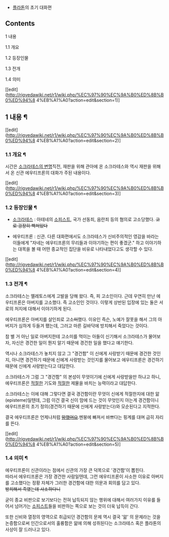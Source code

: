 * [플라톤](%ED%94%8C%EB%9D%BC%ED%86%A4.md)의 초기 대화편

## Contents

    

1 내용

    

1.1 개요

1.2 등장인물

1.3 전개

1.4 의미

[[edit](http://rigvedawiki.net/r1/wiki.php/%EC%97%90%EC%9A%B0%ED%8B%B0%ED%94%8
4%EB%A1%A0?action=edit&section=1)]

## 1 내용 ¶

  

[[edit](http://rigvedawiki.net/r1/wiki.php/%EC%97%90%EC%9A%B0%ED%8B%B0%ED%94%8
4%EB%A1%A0?action=edit&section=2)]

### 1.1 개요 ¶

  

시간은 [소크라테스의 변명](%EC%86%8C%ED%81%AC%EB%9D%BC%ED%85%8C%EC%8A%A4%EC%9D%98%20%EB%B3%80%EB%AA%85.md)직전, 재판을 위해 관아에 온 소크라테스와 역시 재판을 위해서 온 신관 에우티프론의 대화가 주된
내용이다.

[[edit](http://rigvedawiki.net/r1/wiki.php/%EC%97%90%EC%9A%B0%ED%8B%B0%ED%94%8
4%EB%A1%A0?action=edit&section=3)]

### 1.2 등장인물 ¶

  

* [소크라테스](%EC%86%8C%ED%81%AC%EB%9D%BC%ED%85%8C%EC%8A%A4.md) : 아테네의 [소피스트](%EC%86%8C%ED%94%BC%EC%8A%A4%ED%8A%B8.md), 국가 선동죄, 음란죄 등의 혐의로 고소당했다. <del>고로 굉장히 빡쳐있다</del>

  

* 에우티프론 : 신관. 다른 대화편에서도 소크라테스가 신비주의적인 영감을 바라는 이들에게 "자네는 에우티프론의 무리들과 이야기하는 편이 좋겠군." 하고 이야기하는 대목을 볼 때 어떤 종교적인 집단을 비유로 나타내었다고도 생각할 수 있다.

[[edit](http://rigvedawiki.net/r1/wiki.php/%EC%97%90%EC%9A%B0%ED%8B%B0%ED%94%8
4%EB%A1%A0?action=edit&section=4)]

### 1.3 전개 ¶

  

소크라테스는 멜레토스에게 고발을 당해 왔다. 즉, 피 고소인이다. 근데 우연히 만난 에우티프론은 아버지를 고소했다. 즉 고소인인 것이다.
이렇게 상반된 입장에 있는 둘은 서로의 처지에 대해서 이야기하게 된다.

  

에우티프론은 아버지를 살인죄로 고소<del>미</del>했다. 이유인 즉슨, 노예가 잘못을 해서 그의 아버지가 심하게 두들겨 팼는데, 그러고
마른 길바닥에 방치해서 죽었다는 것이다.

  

참 별 거 아닌 일로 아버지한테 고소미를 먹이는 아들이 신기해서 소크라테스가 물어보자, 자신은 경건한 일이 뭔지 알기 때문에 경건한 일을
했다고 얘기한다.

  

역시나 소크라테스가 놓치지 않고 그 "경건함" 이 신에게 사랑받기 때문에 경건한 것인지, 아니면 경건하기 때문에 신에게 사랑받는 것인지를
물어보고 에우티프론은 경건하기 때문에 신에게 사랑받는다고 대답한다.

  

소크라테스가 그럼 그 "경건함" 의 본성이 무엇이기에 신에게 사랑받을만 하냐고 하니, 에우티프론은
[적절한](%EC%A0%81%EC%A0%88%ED%95%9C.md) 기도와
[적절한](%EC%A0%81%EC%A0%88%ED%95%9C.md) 제물을 바치는 능력이라고 대답한다.

  

소크라테스는 이에 대해 그렇다면 결국 경건함이란 무엇이 신에게 적절한지에 대한 앎(episteme)일텐데, 그럼 이건 결국 신이 맘에 드는
것이 무엇인지 아는게 경건함이니 에우티프론의 초기 정의(경건하기 때문에 신에게 사랑받는다)와 모순된다고 지적한다.

  

결국 에우티프론은 언제나처럼
<del>[망했어요](%EB%A7%9D%ED%96%88%EC%96%B4%EC%9A%94.md)</del>.멘붕에 빠져서 바쁘다는 핑계를
대며 급히 자리를 뜬다.

[[edit](http://rigvedawiki.net/r1/wiki.php/%EC%97%90%EC%9A%B0%ED%8B%B0%ED%94%8
4%EB%A1%A0?action=edit&section=5)]

### 1.4 의미 ¶

  

에우티프론이 신관이라는 점에서 신관의 가장 큰 덕목으로 '경건함'이 뽑힌다.  
따라서 에우티프론은 가장 경건한 사람일텐데, 그런 에우티프론이 사소한 이유로 아버지를 고소했다는 정황 자체가 그러한 경건함에 대한 의문과
회의를 담고 있다.  
<del>방치해서 죽였는데 사소하다니</del>  

굳이 종교 비판으로 보기보다는 전혀 납득되지 않는 행위에 대해서 여러가지 이유를 들어서 넘어가는
[소피스트](%EC%86%8C%ED%94%BC%EC%8A%A4%ED%8A%B8.md)들을 비판하는 쪽으로 보는 것이 더욱 납득이 간다.

또한 신비와 열정의 영역으로 취급되던 경건함의 문제 역시 결국 '앎' 의 문제라는 것을 논증함으로써 인간으로서의 훌륭함은 앎에 의해
성취된다는 소크라테스 혹은 플라톤의 사상이 잘 드러나고 있다.

